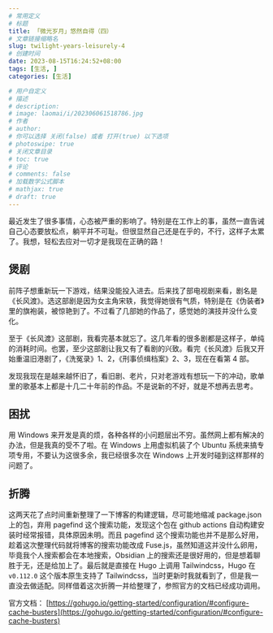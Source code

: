 ```yaml
---
# 常用定义
# 标题
title: 「微光岁月」悠然自得（四）
# 文章链接缩略名
slug: twilight-years-leisurely-4
# 创建时间
date: 2023-08-15T16:24:52+08:00
tags: [生活, ]
categories: [生活]

# 用户自定义
# 描述
# description: 
# image: laomai/i/202306061518786.jpg
# 作者
# author: 
# 你可以选择 关闭(false) 或者 打开(true) 以下选项
# photoswipe: true
# 关闭文章目录
# toc: true
# 评论
# comments: false
# 加载数学公式脚本
# mathjax: true
# draft: true
---
```


最近发生了很多事情，心态被严重的影响了。特别是在工作上的事，虽然一直告诫自己心态要放松点，躺平并不可耻。但很显然自己还是在乎的，不行，这样子太累了。我想，轻松去应对一切才是我现在正确的路！

## 煲剧

前阵子想重新玩一下游戏，结果没能投入进去。后来找了部电视剧来看，剧名是《长风渡》。选这部剧是因为女主角宋轶，我觉得她很有气质，特别是在《伪装者》里的旗袍装，被惊艳到了。不过看了几部她的作品了，感觉她的演技并没什么变化。

至于《长风渡》这部剧，我看完基本就忘了。这几年看的很多剧都是这样子，单纯的消耗时间。也罢，至少这部剧让我又有了看剧的兴致。看完《长风渡》后我又开始重温旧港剧了，《洗冤录》1、2，《刑事侦缉档案》2、3，现在在看第 4 部。

发现我现在是越来越怀旧了，看旧剧、老片，只对老游戏有想玩一下的冲动，歌单里的歌基本上都是十几二十年前的作品。不是说新的不好，就是不想再去思考。

## 困扰

用 Windows 来开发是真的烦，各种各样的小问题层出不穷。虽然网上都有解决的办法，但是我真的受不了啦。在 Windows 上用虚拟机装了个 Ubuntu 系统来搞专项专用，不要认为这很多余，我已经很多次在 Windows 上开发时碰到这样那样的问题了。

## 折腾

这两天花了点时间重新整理了一下博客的构建逻辑，尽可能地缩减 package.json 上的包，弃用 pagefind 这个搜索功能，发现这个包在 github actions 自动构建安装时经常报错，具体原因未明。而且 pagefind 这个搜索功能也并不是那么好用，趁着这次整理代码就将博客的搜索功能改成 Fuse.js，虽然知道这并没什么卵用，毕竟我个人搜索都会在本地搜索，Obsidian 上的搜索还是很好用的，但是想着聊胜于无，还是给加上了。最后就是直接在 Hugo 上调用 Tailwindcss，Hugo 在 `v0.112.0` 这个版本原生支持了 Tailwindcss，当时更新时我就看到了，但是我一直没去做适配。同样借着这次折腾一并给整理了，参照官方的文档已经成功调用。

官方文档： [https://gohugo.io/getting-started/configuration/#configure-cache-busters](https://gohugo.io/getting-started/configuration/#configure-cache-busters)